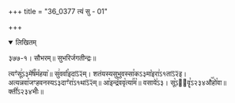 +++
title = "36_0377 त्यं सु - 01"

+++
<details open><summary>लिखितम्</summary>

३७७-१। सौभरम्॥ सुभरिर्जगतीन्द्रः॥

त्यꣳ꣥सू꣢ऽ३मे꣤꣯षं꣥म꣤हया꣥॥ सु꣢वर्वा꣡इदाऽ᳒२᳒म्। शतंयस्यसुभुवस्सा꣯कऽ३मा꣡इरा꣢ऽ१ताऽ᳒२᳒इ। अत्यन्नवा꣯जꣳहवनस्यऽ३दाꣳ꣡रा꣢ऽ१थाऽ᳒२᳒म्॥ आ꣡इन्द्रं꣢ववृ꣡त्या꣢꣯म꣡॥ वसाये꣢ऽ३। सू꣡ऽ२᳐वॄ꣣ऽ२३४औ꣥꣯हो꣯वा॥ क्ती꣣ऽ२३४भीः꣥॥
</details>